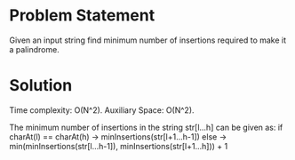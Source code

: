# Problem Statement
 Given an input string find minimum number of insertions required to make it a palindrome.

# Solution
   Time complexity: O(N^2).
   Auxiliary Space: O(N^2).
 
   The minimum number of insertions in the string str[l...h] can be given as:
   if charAt(l) == charAt(h) -> minInsertions(str[l+1...h-1])
   else -> min(minInsertions(str[l...h-1]), minInsertions(str[l+1...h])) + 1 

